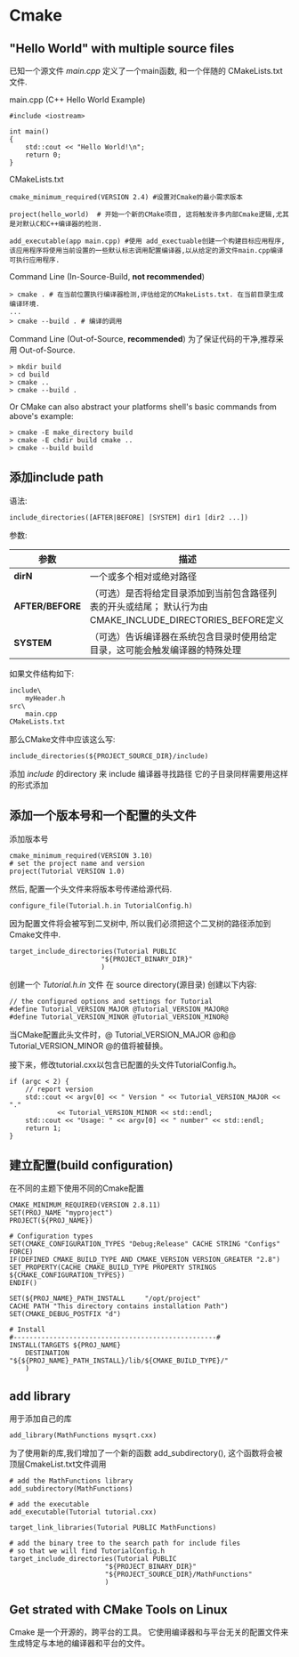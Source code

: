 <!--
 * @Author: your name
 * @Date: 2021-03-08 13:56:19
 * @LastEditTime: 2021-03-11 19:42:21
 * @LastEditors: YichaoZhao
 * @Description: In User Settings Edit
 * @FilePath: /CodingLog/Cmake.md
-->

# Cmake

## "Hello World" with multiple source files

已知一个源文件 *main.cpp* 定义了一个main函数, 和一个伴随的 CMakeLists.txt文件.

main.cpp (C++ Hello World Example)

    #include <iostream>

    int main()
    {
        std::cout << "Hello World!\n";
        return 0;
    }

CMakeLists.txt

    cmake_minimum_required(VERSION 2.4) #设置对Cmake的最小需求版本 

    project(hello_world)  # 开始一个新的CMake项目, 这将触发许多内部Cmake逻辑,尤其是对默认C和C++编译器的检测.

    add_executable(app main.cpp) #使用 add_exectuable创建一个构建目标应用程序,该应用程序将使用当前设置的一些默认标志调用配置编译器,以从给定的源文件main.cpp编译可执行应用程序.

Command Line (In-Source-Build, **not recommended**)

    > cmake . # 在当前位置执行编译器检测,评估给定的CMakeLists.txt. 在当前目录生成编译环境.
    ...
    > cmake --build . # 编译的调用

Command Line (Out-of-Source, **recommended**)
为了保证代码的干净,推荐采用 Out-of-Source.

    > mkdir build
    > cd build
    > cmake ..
    > cmake --build .

Or CMake can also abstract your platforms shell's basic commands from above's example:

    > cmake -E make_directory build
    > cmake -E chdir build cmake .. 
    > cmake --build build 

## 添加include path

语法:

    include_directories([AFTER|BEFORE] [SYSTEM] dir1 [dir2 ...])

参数:
    
|参数|描述|
|--|--|
|**dirN**|一个或多个相对或绝对路径|
|**AFTER/BEFORE**|（可选）是否将给定目录添加到当前包含路径列表的开头或结尾； 默认行为由CMAKE_INCLUDE_DIRECTORIES_BEFORE定义|
|**SYSTEM**|（可选）告诉编译器在系统包含目录时使用给定目录，这可能会触发编译器的特殊处理|

如果文件结构如下:

    include\
        myHeader.h
    src\
        main.cpp
    CMakeLists.txt

那么CMake文件中应该这么写:

    include_directories(${PROJECT_SOURCE_DIR}/include)

添加 *include* 的directory 来 include 编译器寻找路径
它的子目录同样需要用这样的形式添加

## 添加一个版本号和一个配置的头文件

添加版本号

    cmake_minimum_required(VERSION 3.10)
    # set the project name and version
    project(Tutorial VERSION 1.0)

然后, 配置一个头文件来将版本号传递给源代码.

    configure_file(Tutorial.h.in TutorialConfig.h)

因为配置文件将会被写到二叉树中, 所以我们必须把这个二叉树的路径添加到Cmake文件中.

    target_include_directories(Tutorial PUBLIC
                           "${PROJECT_BINARY_DIR}"
                           )

创建一个 *Tutorial.h.in* 文件 在 source directory(源目录) 创建以下内容:

    // the configured options and settings for Tutorial
    #define Tutorial_VERSION_MAJOR @Tutorial_VERSION_MAJOR@
    #define Tutorial_VERSION_MINOR @Tutorial_VERSION_MINOR@

当CMake配置此头文件时，@ Tutorial_VERSION_MAJOR @和@ Tutorial_VERSION_MINOR @的值将被替换。

接下来，修改tutorial.cxx以包含已配置的头文件TutorialConfig.h。

    if (argc < 2) {
        // report version
        std::cout << argv[0] << " Version " << Tutorial_VERSION_MAJOR << "."
                << Tutorial_VERSION_MINOR << std::endl;
        std::cout << "Usage: " << argv[0] << " number" << std::endl;
        return 1;
    }

## 建立配置(build configuration)

在不同的主题下使用不同的Cmake配置

    CMAKE_MINIMUM_REQUIRED(VERSION 2.8.11)
    SET(PROJ_NAME "myproject")
    PROJECT(${PROJ_NAME})

    # Configuration types
    SET(CMAKE_CONFIGURATION_TYPES "Debug;Release" CACHE STRING "Configs" FORCE)
    IF(DEFINED CMAKE_BUILD_TYPE AND CMAKE_VERSION VERSION_GREATER "2.8")
    SET_PROPERTY(CACHE CMAKE_BUILD_TYPE PROPERTY STRINGS  ${CMAKE_CONFIGURATION_TYPES})
    ENDIF()

    SET(${PROJ_NAME}_PATH_INSTALL     "/opt/project"                     CACHE PATH "This directory contains installation Path")
    SET(CMAKE_DEBUG_POSTFIX "d")

    # Install
    #---------------------------------------------------#
    INSTALL(TARGETS ${PROJ_NAME}
        DESTINATION  "${${PROJ_NAME}_PATH_INSTALL}/lib/${CMAKE_BUILD_TYPE}/"
        )

## add library

用于添加自己的库

    add_library(MathFunctions mysqrt.cxx)

为了使用新的库,我们增加了一个新的函数 add_subdirectory(), 这个函数将会被顶层CmakeList.txt文件调用

    # add the MathFunctions library
    add_subdirectory(MathFunctions)

    # add the executable
    add_executable(Tutorial tutorial.cxx)

    target_link_libraries(Tutorial PUBLIC MathFunctions)

    # add the binary tree to the search path for include files
    # so that we will find TutorialConfig.h
    target_include_directories(Tutorial PUBLIC
                            "${PROJECT_BINARY_DIR}"
                            "${PROJECT_SOURCE_DIR}/MathFunctions"
                            )






## Get strated with CMake Tools on Linux
Cmake 是一个开源的，跨平台的工具。 它使用编译器和与平台无关的配置文件来生成特定与本地的编译器和平台的文件。




